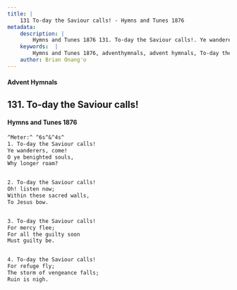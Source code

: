 ```yaml
---
title: |
    131 To-day the Saviour calls! - Hymns and Tunes 1876
metadata:
    description: |
        Hymns and Tunes 1876 131. To-day the Saviour calls!. Ye wanderers, come! O ye benighted souls, Why longer roam? 
    keywords:  |
        Hymns and Tunes 1876, adventhymnals, advent hymnals, To-day the Saviour calls!, Ye wanderers, come!, 
    author: Brian Onang'o
---
```


#### Advent Hymnals
## 131. To-day the Saviour calls!
####  Hymns and Tunes 1876

```txt
^Meter:^ ^6s^&^4s^
1. To-day the Saviour calls!
Ye wanderers, come!
O ye benighted souls,
Why longer roam?


2. To-day the Saviour calls!
Oh! listen now;
Within these sacred walls,
To Jesus bow.


3. To-day the Saviour calls!
For mercy flee;
For all the guilty soon
Must guilty be.


4. To-day the Saviour calls!
For refuge fly;
The storm of vengeance falls;
Ruin is nigh.
```
